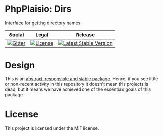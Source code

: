 # PhpPlaisio: Dirs

Interface for getting directory names.

<table>
<thead>
<tr>
<th>Social</th>
<th>Legal</th>
<th>Release</th>
</tr>
</thead>
<tbody>
<tr>
<td>
<a href="https://gitter.im/PhpPlaisio/PhpPlaisio"><img src="https://badges.gitter.im/PhpPlaisio/PhpPlaisio.svg" alt="Gitter"/></a>
</td>
<td>
<a href="https://packagist.org/packages/plaisio/dirs"><img src="https://poser.pugx.org/plaisio/dirs/license" alt="License"/></a>
</td>
<td>
<a href="https://packagist.org/packages/plaisio/dirs"><img src="https://poser.pugx.org/plaisio/dirs/v/stable" alt="Latest Stable Version"/></a>
</td>
</tr>
</tbody>
</table>

# Design

This is an [abstract, responsible and stable package](https://matthiasnoback.nl/book/principles-of-package-design/). Hence, if you see little or non-recent activity in this repository it doesn't mean this projects is dead, but it means we have achieved one of the essentials goals of this package.     

# License

This project is licensed under the MIT license.
